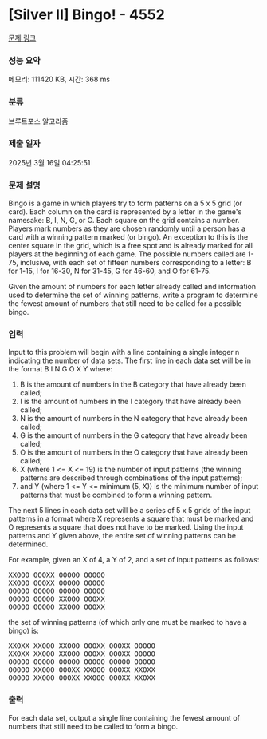 # [Silver II] Bingo! - 4552 

[문제 링크](https://www.acmicpc.net/problem/4552) 

### 성능 요약

메모리: 111420 KB, 시간: 368 ms

### 분류

브루트포스 알고리즘

### 제출 일자

2025년 3월 16일 04:25:51

### 문제 설명

<p>Bingo is a game in which players try to form patterns on a 5 x 5 grid (or card). Each column on the card is represented by a letter in the game's namesake: B, I, N, G, or O. Each square on the grid contains a number. Players mark numbers as they are chosen randomly until a person has a card with a winning pattern marked (or bingo). An exception to this is the center square in the grid, which is a free spot and is already marked for all players at the beginning of each game. The possible numbers called are 1-75, inclusive, with each set of fifteen numbers corresponding to a letter: B for 1-15, I for 16-30, N for 31-45, G for 46-60, and O for 61-75.</p>

<p>Given the amount of numbers for each letter already called and information used to determine the set of winning patterns, write a program to determine the fewest amount of numbers that still need to be called for a possible bingo.</p>

### 입력 

 <p>Input to this problem will begin with a line containing a single integer n indicating the number of data sets. The first line in each data set will be in the format B I N G O X Y where:</p>

<ol>
	<li>B is the amount of numbers in the B category that have already been called;</li>
	<li>I is the amount of numbers in the I category that have already been called;</li>
	<li>N is the amount of numbers in the N category that have already been called;</li>
	<li>G is the amount of numbers in the G category that have already been called;</li>
	<li>O is the amount of numbers in the O category that have already been called;</li>
	<li>X (where 1 <= X <= 19) is the number of input patterns (the winning patterns are described through combinations of the input patterns);</li>
	<li>and Y (where 1 <= Y <= minimum (5, X)) is the minimum number of input patterns that must be combined to form a winning pattern.</li>
</ol>

<p>The next 5 lines in each data set will be a series of 5 x 5 grids of the input patterns in a format where X represents a square that must be marked and O represents a square that does not have to be marked. Using the input patterns and Y given above, the entire set of winning patterns can be determined.</p>

<p>For example, given an X of 4, a Y of 2, and a set of input patterns as follows:</p>

<pre>XXOOO OOOXX OOOOO OOOOO
XXOOO OOOXX OOOOO OOOOO
OOOOO OOOOO OOOOO OOOOO
OOOOO OOOOO XXOOO OOOXX
OOOOO OOOOO XXOOO OOOXX
</pre>

<p>the set of winning patterns (of which only one must be marked to have a bingo) is:</p>

<pre>XXOXX XXOOO XXOOO OOOXX OOOXX OOOOO
XXOXX XXOOO XXOOO OOOXX OOOXX OOOOO
OOOOO OOOOO OOOOO OOOOO OOOOO OOOOO
OOOOO XXOOO OOOXX XXOOO OOOXX XXOXX
OOOOO XXOOO OOOXX XXOOO OOOXX XXOXX</pre>

### 출력 

 <p>For each data set, output a single line containing the fewest amount of numbers that still need to be called to form a bingo.</p>

